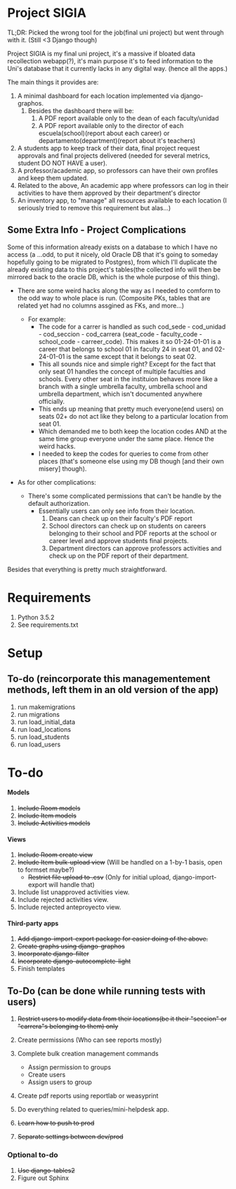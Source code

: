 # Project SIGIA

TL;DR: Picked the wrong tool for the job(final uni project) but went through with it. (Still <3 Django though)


Project SIGIA is my final uni project, it's a massive if bloated data recollection webapp(?), it's main purpose it's to feed information
to the Uni's database that it currently lacks in any digital way. (hence all the apps.)

The main things it provides are:

1. A minimal dashboard for each location implemented via django-graphos.
    1. Besides the dashboard there will be:
        1. A PDF report available only to the dean of each faculty/unidad
        1. A PDF report available only to the director of each escuela(school)(report about each career) or departamento(department)(report about it's teachers)
1. A students app to keep track of their data, final project request approvals and final projects delivered (needed for several metrics, student DO NOT HAVE a user).
1. A professor/academic app, so professors can have their own profiles and keep them updated.
1. Related to the above, An academic app where professors can log in their activities to have them approved by their department's director
1. An inventory app, to "manage" all resources available to each location (I seriously tried to remove this requirement but alas...)


## Some Extra Info - Project Complications
Some of this information already exists on a database to which I have no access (a ...odd, to put it nicely,  old Oracle DB that it's going to someday hopefully going to be migrated to Postgres),
from which I'll duplicate the already existing data to this project's tables(the collected info will then be mirrored back to the oracle DB, which is the whole purpose of this thing).

* There are some weird hacks along the way as I needed to comform to the odd way to whole place is run. (Composite PKs, tables that are related yet had no columns assgined as FKs, and more...)
    * For example:
        * The code for a carrer is handled as such cod_sede - cod_unidad - cod_seccion - cod_carrera (seat_code - faculty_code - school_code - carreer_code). This makes it so
        01-24-01-01 is a career that belongs to school 01 in faculty 24 in seat 01, and 02-24-01-01 is the same except that it belongs to seat 02.
        * This all sounds nice and simple right? Except for the fact that only seat 01 handles the concept of multiple faculties and schools. Every other
         seat in the instituion behaves more like a branch with a single umbrella faculty, umbrella school and umbrella department, which isn't documented anywhere officially.
        * This ends up meaning that pretty much everyone(end users) on seats 02+ do not act like they belong to a particular location from seat 01.
        * Which demanded me to both keep the location codes AND at the same time group everyone under the same place. Hence the weird hacks.
        * I needed to keep the codes for queries to come from other places (that's someone else using my DB though [and their own misery] though).

* As for other complications:
    * There's some complicated permissions that can't be handle by the default authorization.
        * Essentially users can only see info from their location.
            1. Deans can check up on their faculty's PDF report
            1. School directors can check up on students on careers belonging to their school and PDF reports at the school or career level and approve students final projects.
            1. Department directors can approve professors activities and check up on the PDF report of their department.


Besides that everything is pretty much straightforward.

# Requirements

1. Python 3.5.2
1. See requirements.txt

# Setup
## To-do (reincorporate this managementement methods, left them in an old version of the app)
1. run makemigrations
1. run migrations
1. run load_initial_data
1. run load_locations
1. run load_students
1. run load_users

# To-do

#### Models
1. ~~Include Room models~~
1. ~~Include Item models~~
1. ~~Include Activities models~~

#### Views
1. ~~Include Room create view~~
1. ~~Include Item bulk-upload view~~ (Will be handled on a 1-by-1 basis, open to formset maybe?)
    * ~~Restrict file upload to .csv~~ (Only for initial upload, django-import-export will handle that)
1. Include list unapproved activities view.
1. Include rejected activities view.
1. Include rejected anteproyecto view.
#### Third-party apps
1. ~~Add django-import-export package for easier doing of the above.~~
1. ~~Create graphs using django-graphos~~
1. ~~Incorporate django-filter~~
1. ~~Incorporate django-autocomplete-light~~
1. Finish templates

## To-Do (can be done while running tests with users)

1. ~~Restrict users to modify data from their locations(be it their "seccion" or "carrera"s belonging to them) only~~
1. Create permissions (Who can see reports mostly)
1. Complete bulk creation management commands
    * Assign permission to groups
    * Create users
    * Assign users to group
1. Create pdf reports using reportlab or weasyprint
1. Do everything related to queries/mini-helpdesk app.

1. ~~Learn how to push to prod~~
1. ~~Separate settings between dev/prod~~

### Optional to-do

1. ~~Use django-tables2~~
1. Figure out Sphinx